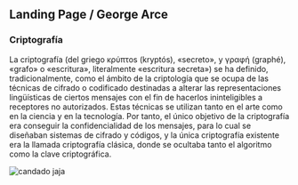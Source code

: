 ## Landing Page / George Arce

<div>
<script src="https://www.gstatic.com/dialogflow-console/fast/messenger/bootstrap.js?v=1"></script>

<df-messenger chat-title="Criptografía" agent-id="2ae9d4e7-792f-4c9e-a3f5-d981348e30c0" language-code="es"></df-messenger>

</div>


### Criptografía

La criptografía (del griego κρύπτos (kryptós), «secreto», y γραφή (graphé), «grafo» o «escritura», literalmente «escritura secreta») se ha definido, tradicionalmente, como el ámbito de la criptología que se ocupa de las técnicas de cifrado o codificado destinadas a alterar las representaciones lingüísticas de ciertos mensajes con el fin de hacerlos ininteligibles a receptores no autorizados. Estas técnicas se utilizan tanto en el arte como en la ciencia y en la tecnología. Por tanto, el único objetivo de la criptografía era conseguir la confidencialidad de los mensajes, para lo cual se diseñaban sistemas de cifrado y códigos, y la única criptografía existente era la llamada criptografía clásica, donde se ocultaba tanto el algoritmo como la clave criptográfica.

![candado jaja](https://nemespanol.io/wp-content/uploads/2019/10/quantumexplainer3.2-01-1024x576-1024x585.jpg)

